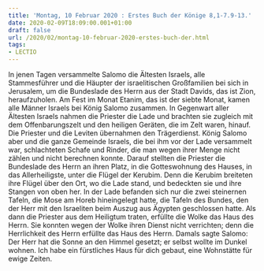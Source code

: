 ```yaml
---
title: 'Montag, 10 Februar 2020 : Erstes Buch der Könige 8,1-7.9-13.'
date: 2020-02-09T18:09:00.001+01:00
draft: false
url: /2020/02/montag-10-februar-2020-erstes-buch-der.html
tags: 
- LECTIO
---
```


In jenen Tagen versammelte Salomo die Ältesten Israels, alle Stammesführer und die Häupter der israelitischen Großfamilien bei sich in Jerusalem, um die Bundeslade des Herrn aus der Stadt Davids, das ist Zion, heraufzuholen. Am Fest im Monat Etanim, das ist der siebte Monat, kamen alle Männer Israels bei König Salomo zusammen. In Gegenwart aller Ältesten Israels nahmen die Priester die Lade und brachten sie zugleich mit dem Offenbarungszelt und den heiligen Geräten, die im Zelt waren, hinauf. Die Priester und die Leviten übernahmen den Trägerdienst. König Salomo aber und die ganze Gemeinde Israels, die bei ihm vor der Lade versammelt war, schlachteten Schafe und Rinder, die man wegen ihrer Menge nicht zählen und nicht berechnen konnte. Darauf stellten die Priester die Bundeslade des Herrn an ihren Platz, in die Gotteswohnung des Hauses, in das Allerheiligste, unter die Flügel der Kerubim. Denn die Kerubim breiteten ihre Flügel über den Ort, wo die Lade stand, und bedeckten sie und ihre Stangen von oben her. In der Lade befanden sich nur die zwei steinernen Tafeln, die Mose am Horeb hineingelegt hatte, die Tafeln des Bundes, den der Herr mit den Israeliten beim Auszug aus Ägypten geschlossen hatte. Als dann die Priester aus dem Heiligtum traten, erfüllte die Wolke das Haus des Herrn. Sie konnten wegen der Wolke ihren Dienst nicht verrichten; denn die Herrlichkeit des Herrn erfüllte das Haus des Herrn. Damals sagte Salomo: Der Herr hat die Sonne an den Himmel gesetzt; er selbst wollte im Dunkel wohnen. Ich habe ein fürstliches Haus für dich gebaut, eine Wohnstätte für ewige Zeiten.